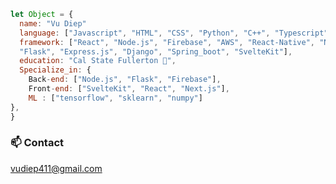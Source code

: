 ```javascript
let Object = {
  name: "Vu Diep"
  language: ["Javascript", "HTML", "CSS", "Python", "C++", "Typescript", "Java"],
  framework: ["React", "Node.js", "Firebase", "AWS", "React-Native", "Next.js", 
  "Flask", "Express.js", "Django", "Spring_boot", "SvelteKit"],
  education: "Cal State Fullerton 🐘",
  Specialize_in: {
    Back-end: ["Node.js", "Flask", "Firebase"],
    Front-end: ["SvelteKit", "React", "Next.js"],
    ML : ["tensorflow", "sklearn", "numpy"]
},
}
```
<h3 style="font-weight:bold">📫 Contact</h3>
<a href="mailto:vudiep411@gmail.com">vudiep411@gmail.com</a>
